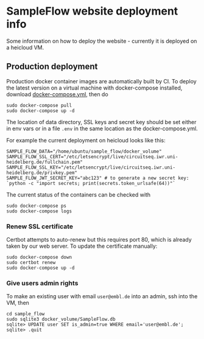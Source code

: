 # SampleFlow website deployment info

Some information on how to deploy the website - currently it is deployed on a heicloud VM.

## Production deployment

Production docker container images are automatically built by CI.
To deploy the latest version on a virtual machine with docker-compose installed,
download [docker-compose.yml](https://raw.githubusercontent.com/ssciwr/sample_flow/main/docker-compose.yml), then do

```
sudo docker-compose pull
sudo docker-compose up -d
```

The location of data directory, SSL keys and secret key should be set
either in env vars or in a file `.env` in the same location as the docker-compose.yml.

For example the current deployment on heicloud looks like this:

```
SAMPLE_FLOW_DATA="/home/ubuntu/sample_flow/docker_volume"
SAMPLE_FLOW_SSL_CERT="/etc/letsencrypt/live/circuitseq.iwr.uni-heidelberg.de/fullchain.pem"
SAMPLE_FLOW_SSL_KEY="/etc/letsencrypt/live/circuitseq.iwr.uni-heidelberg.de/privkey.pem"
SAMPLE_FLOW_JWT_SECRET_KEY="abc123" # to generate a new secret key: `python -c "import secrets; print(secrets.token_urlsafe(64))"`
```

The current status of the containers can be checked with

```
sudo docker-compose ps
sudo docker-compose logs
```

### Renew SSL certificate

Certbot attempts to auto-renew but this requires port 80, which is already taken by our web server.
To update the certificate manually:

```
sudo docker-compose down
sudo certbot renew
sudo docker-compose up -d
```

### Give users admin rights

To make an existing user with email `user@embl.de` into an admin, ssh into the VM, then

```
cd sample_flow
sudo sqlite3 docker_volume/SampleFlow.db
sqlite> UPDATE user SET is_admin=true WHERE email='user@embl.de';
sqlite> .quit
```
